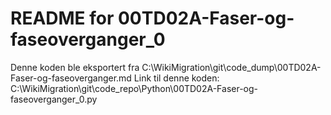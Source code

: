 # README for 00TD02A-Faser-og-faseoverganger_0
Denne koden ble eksportert fra C:\WikiMigration\git\code_dump\00TD02A-Faser-og-faseoverganger.md
Link til denne koden: C:\WikiMigration\git\code_repo\Python\00TD02A-Faser-og-faseoverganger_0.py
